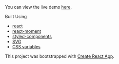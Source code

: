 You can view the live demo [here](https://mills3.github.io/weather-now/).

Built Using
- [react](https://reactjs.org/)
- [react-moment](https://www.npmjs.com/package/react-moment)
- [styled-components](https://www.styled-components.com/)
- [SVG](https://developer.mozilla.org/en-US/docs/Web/SVG)
- [CSS variables](https://developer.mozilla.org/en-US/docs/Web/CSS/--*)

This project was bootstrapped with [Create React App](https://github.com/facebookincubator/create-react-app).
